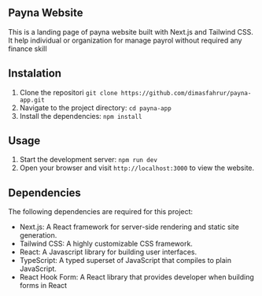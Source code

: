 ## Payna Website

This is a landing page of payna website built with Next.js and Tailwind CSS. It help individual or organization for manage payrol without required any finance skill

## Instalation

1. Clone the repositori `git clone https://github.com/dimasfahrur/payna-app.git`
2. Navigate to the project directory: `cd payna-app`
3. Install the dependencies: `npm install`

## Usage

1. Start the development server: `npm run dev`
2. Open your browser and visit `http://localhost:3000` to view the website.

## Dependencies

The following dependencies are required for this project:

- Next.js: A React framework for server-side rendering and static site generation.
- Tailwind CSS: A highly customizable CSS framework.
- React: A Javascript library for building user interfaces.
- TypeScript: A typed superset of JavaScript that compiles to plain JavaScript.
- React Hook Form: A React library that provides developer when building forms in React

